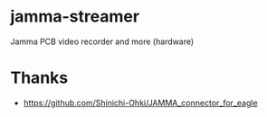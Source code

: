 # jamma-streamer

Jamma PCB video recorder and more (hardware)

# Thanks

- https://github.com/Shinichi-Ohki/JAMMA_connector_for_eagle
